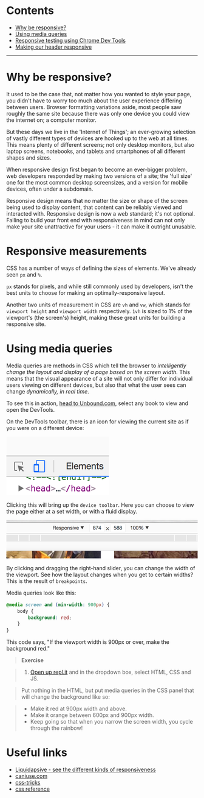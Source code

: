 # Contents

- <a href="#one">Why be responsive?</a>
- <a href="#one">Using media queries</a>
- <a href="#one">Responsive testing using Chrome Dev Tools</a>
- <a href="#one">Making our header responsive</a>

---

# <span id="one">Why be responsive?</span>

It used to be the case that, not matter how you wanted to style your page, you didn't have to worry too much about the user experience differing between users. Browser formatting variations aside, most people saw roughly the same site because there was only one device you could view the internet on; a computer monitor.

But these days we live in the 'Internet of Things'; an ever-growing selection of vastly different types of devices are hooked up to the web at all times. This means plenty of different screens; not only desktop monitors, but also laptop screens, notebooks, and tablets and smartphones of all different shapes and sizes.

When responsive design first began to become an ever-bigger problem, web developers responded by making two versions of a site; the 'full size' one for the most common desktop screensizes, and a version for mobile devices, often under a subdomain.

Responsive design means that no matter the size or shape of the screen being used to display content, that content can be reliably viewed and interacted with. Responsive design is now a web standard; it's not optional. Failing to build your front end with responsiveness in mind can not only make your site unattractive for your users - it can make it outright unusable.

# <span id="two">Responsive measurements</span>

CSS has a number of ways of defining the sizes of elements. We've already seen `px` and `%`.

`px` stands for pixels, and while still commonly used by developers, isn't the best units to choose for making an optimally-responsive layout.

Another two units of measurement in CSS are `vh` and `vw`, which stands for `viewport height` and `viewport width` respectively. `1vh` is sized to 1% of the viewport's (the screen's) height, making these great units for building a responsive site.

# <span id="two">Using media queries</span>

Media queries are methods in CSS which tell the browser to _intelligently change the layout and display of a page based on the screen width._ This means that the visual appearance of a site will not only differ for individual users viewing on different devices, but also that what the user sees can change _dynamically, in real time_.

To see this in action, [head to Unbound.com](https://www.unbound.com/books/), select any book to view and open the DevTools.

On the DevTools toolbar, there is an icon for viewing the current site as if you were on a different device:

![The Responsive view button](../img/day_2/responsive-devtools1.png)

Clicking this will bring up the `device toolbar`. Here you can choose to view the page either at a set width, or with a fluid display.

![The Responsive view button](../img/day_2/responsive-devtools2.png)

By clicking and dragging the right-hand slider, you can change the width of the viewport. See how the layout changes when you get to certain widths? This is the result of `breakpoints`.

Media queries look like this:

```css
@media screen and (min-width: 900px) {
    body {
        background: red;
    }
}
```

This code says, "If the viewport width is 900px or over, make the background red."

> **Exercise**

> 1. [Open up repl.it](https://repl.it/) and in the dropdown box, select HTML, CSS and JS.

> Put nothing in the HTML, but put media queries in the CSS panel that will change the background like so:

>- Make it red at 900px width and above.
>- Make it orange between 600px and 900px width.
>- Keep going so that when you narrow the screen width, you cycle through the rainbow!

# Useful links

- [Liquidapsive - see the different kinds of responsiveness](http://www.liquidapsive.com/)
- [caniuse.com](http://caniuse.com/)
- [css-tricks](https://css-tricks.com/)
- [css reference](http://cssreference.io/)



